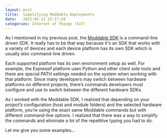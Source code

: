 ```yaml
---
layout: post
title:  Simplifying Moddable Deployments
date:   2021-05-21 23:17:29
categories: Internet of Things (IoT)
---
```

As I mentioned in my previous post, the [Moddable SDK](https://github.com/Moddable-OpenSource/moddable) is a command-line driven SDK. It really has to be that way because it's an SDK that works with a variety of devices and each device platform has its own SDK which is usually also command-line driven.

Each supported platform has its own environment setup as well. For example, the Espressif platform uses Python and other client side tools and there are special PATH settings needed on the system when working with that platform. Since many developers may switch between hardware platforms on different projects, there’s commands developers must configure and use to switch between the different hardware SDKs.

As I worked with the Moddable SDK, I realized that depending on your project’s configuration (host and module folders) and the selected hardware platform, you’re using the exact same Moddable commands but with different command-line options. I realized that there was a way to simplify the commands and eliminate a lot of the repetitive typing you had to do.

Let me give you some examples…
